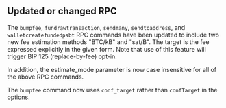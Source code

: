 Updated or changed RPC
----------------------

The `bumpfee`, `fundrawtransaction`, `sendmany`, `sendtoaddress`, and `walletcreatefundedpsbt`
RPC commands have been updated to include two new fee estimation methods "BTC/kB" and "sat/B".
The target is the fee expressed explicitly in the given form. Note that use of this feature
will trigger BIP 125 (replace-by-fee) opt-in.

In addition, the estimate_mode parameter is now case insensitive for all of the above RPC commands.

The `bumpfee` command now uses `conf_target` rather than `confTarget` in the options.
